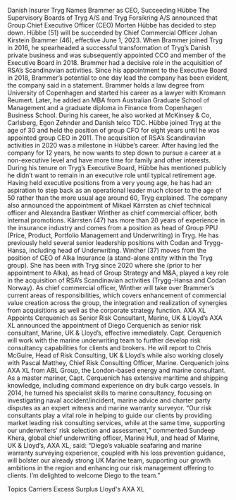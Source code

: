 Danish Insurer Tryg Names Brammer as CEO, Succeeding Hübbe
The Supervisory Boards of Tryg A/S and Tryg Forsikring A/S announced that Group Chief Executive Officer (CEO) Morten Hübbe has decided to step down.
Hübbe (51) will be succeeded by Chief Commercial Officer Johan Kirstein Brammer (46), effective June 1, 2023.
When Brammer joined Tryg in 2016, he spearheaded a successful transformation of Tryg’s Danish private business and was subsequently appointed CCO and member of the Executive Board in 2018. Brammer had a decisive role in the acquisition of RSA’s Scandinavian activities. Since his appointment to the Executive Board in 2018, Brammer’s potential to one day lead the company has been evident, the company said in a statement.
Brammer holds a law degree from University of Copenhagen and started his career as a lawyer with Kromann Reumert. Later, he added an MBA from Australian Graduate School of Management and a graduate diploma in Finance from Copenhagen Business School. During his career, he also worked at McKinsey & Co, Carlsberg, Egon Zehnder and Danish telco TDC.
Hübbe joined Tryg at the age of 30 and held the position of group CFO for eight years until he was appointed group CEO in 2011. The acquisition of RSA’s Scandinavian activities in 2020 was a milestone in Hübbe’s career. After having led the company for 12 years, he now wants to step down to pursue a career at a non-executive level and have more time for family and other interests.
During his tenure on Tryg’s Executive Board, Hübbe has mentioned publicly he didn’t want to remain in an executive role until typical retirement age. Having held executive positions from a very young age, he has had an aspiration to step back as an operational leader much closer to the age of 50 rather than the more usual age around 60, Tryg explained.
The company also announced the appointment of Mikael Kärrsten as chief technical officer and Alexandra Bastkær Winther as chief commercial officer, both internal promotions.
Kärrsten (47) has more than 20 years of experience in the insurance industry and comes from a position as head of Group PPU (Price, Product, Portfolio Management and Underwriting) in Tryg. He has previously held several senior leadership positions with Codan and Trygg-Hansa, including head of Underwriting.
Winther (37) moves from the position of CEO of Alka Insurance (a stand-alone entity within the Tryg group). She has been with Tryg since 2020 where she (prior to her appointment to Alka), as head of Group Strategy and M&A, played a key role in the acquisition of RSA’s Scandinavian activities (Trygg-Hansa and Codan Norway). As chief commercial officer, Winther will take over Brammer’s current areas of responsibilities, which covers enhancement of commercial value creation across the group, the integration and realization of synergies from acquisitions as well as the corporate strategy function.
AXA XL Appoints Cerquenich as Senior Risk Consultant, Marine, UK & Lloyd’s
AXA XL announced the appointment of Diego Cerquenich as senior risk consultant, Marine, UK & Lloyd’s, effective immediately.
Capt. Cerquenich will work with the marine underwriting team to further develop risk consultancy capabilities for clients and brokers. He will report to Chris McGuire, Head of Risk Consulting, UK & Lloyd’s while also working closely with Pascal Matthey, Chief Risk Consulting Officer, Marine.
Cerquenich joins AXA XL from ABL Group, the London-based energy and marine consultant.
As a master mariner, Capt. Cerquenich has extensive maritime and shipping knowledge, including command experience on dry bulk cargo vessels. In 2014, he turned his specialist skills to marine consultancy, focusing on investigating naval accident/incident, marine advice and charter party disputes as an expert witness and marine warranty surveyor.
“Our risk consultants play a vital role in helping to guide our clients by providing market leading risk consulting services, while at the same time, supporting our underwriters’ risk selection and assessment,” commented Sundeep Khera, global chief underwriting officer, Marine Hull, and head of Marine, UK & Lloyd’s, AXA XL, said:
“Diego’s valuable seafaring and marine warranty surveying experience, coupled with his loss prevention guidance, will bolster our already strong UK Marine team, supporting our growth ambitions in the region and enhancing our risk management offering to clients. I’m delighted to welcome Diego to the team.”

Topics
Carriers
Excess Surplus
Lloyd's
AXA XL
